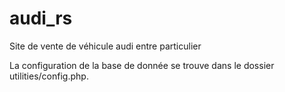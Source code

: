 # audi_rs
Site de vente de véhicule audi entre particulier

La configuration de la base de donnée se trouve dans le dossier utilities/config.php.
